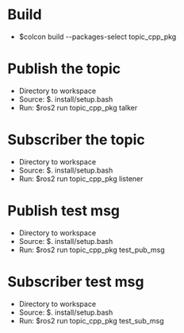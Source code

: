 # Build
- $colcon build --packages-select topic_cpp_pkg

# Publish the topic
- Directory to workspace
- Source: $. install/setup.bash
- Run: $ros2 run topic_cpp_pkg talker

# Subscriber the topic
- Directory to workspace
- Source: $. install/setup.bash
- Run: $ros2 run topic_cpp_pkg listener

# Publish test msg
- Directory to workspace
- Source: $. install/setup.bash
- Run: $ros2 run topic_cpp_pkg test_pub_msg

# Subscriber test msg
- Directory to workspace
- Source: $. install/setup.bash
- Run: $ros2 run topic_cpp_pkg test_sub_msg